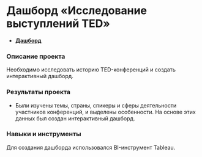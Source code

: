 # Дашборд «Исследование выступлений TED»

- **[Дашборд](https://public.tableau.com/app/profile/aleksandr.shevtsov/viz/analys_TED_conference/TED)**

### Описание проекта
Необходимо исследовать историю TED-конференций и создать интерактивный дашборд.

### Результаты проекта
- Были изучены темы, страны, спикеры и сферы деятельности участников конференций, и выделены особенности. На основе этих данных был создан интерактивный дашборд.

### Навыки и инструменты
Для создания дашборда использовался BI-инструмент Tableau.
